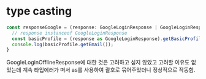 # type casting

```typescript
const responseGoogle = (response: GoogleLoginResponse | GoogleLoginResponseOffline) => {
  // response instanceof GoogleLoginResponse
  const basicProfile = (response as GoogleLoginResponse).getBasicProfile();
  console.log(basicProfile.getEmail());
}
```

GoogleLoginOfflineResponse에 대한 것은 고려하고 싶지 않았고 고려할 이유도 없었는데 계속 타입에러가 떠서 as를 사용하여 괄호로 묶어주었더니 정상적으로 작동함.
